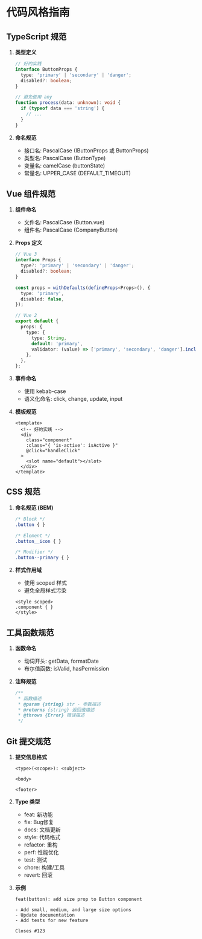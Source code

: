 # 代码风格指南

## TypeScript 规范

1. **类型定义**
   ```typescript
   // 好的实践
   interface ButtonProps {
     type: 'primary' | 'secondary' | 'danger';
     disabled?: boolean;
   }
   
   // 避免使用 any
   function process(data: unknown): void {
     if (typeof data === 'string') {
       // ...
     }
   }
   ```

2. **命名规范**
   - 接口名: PascalCase (IButtonProps 或 ButtonProps)
   - 类型名: PascalCase (ButtonType)
   - 变量名: camelCase (buttonState)
   - 常量名: UPPER_CASE (DEFAULT_TIMEOUT)

## Vue 组件规范

1. **组件命名**
   - 文件名: PascalCase (Button.vue)
   - 组件名: PascalCase (CompanyButton)

2. **Props 定义**
   ```typescript
   // Vue 3
   interface Props {
     type?: 'primary' | 'secondary' | 'danger';
     disabled?: boolean;
   }
   
   const props = withDefaults(defineProps<Props>(), {
     type: 'primary',
     disabled: false,
   });
   
   // Vue 2
   export default {
     props: {
       type: {
         type: String,
         default: 'primary',
         validator: (value) => ['primary', 'secondary', 'danger'].includes(value),
       },
     },
   };
   ```

3. **事件命名**
   - 使用 kebab-case
   - 语义化命名: click, change, update, input

4. **模板规范**
   ```vue
   <template>
     <!-- 好的实践 -->
     <div
       class="component"
       :class="{ 'is-active': isActive }"
       @click="handleClick"
     >
       <slot name="default"></slot>
     </div>
   </template>
   ```

## CSS 规范

1. **命名规范 (BEM)**
   ```css
   /* Block */
   .button { }
   
   /* Element */
   .button__icon { }
   
   /* Modifier */
   .button--primary { }
   ```

2. **样式作用域**
   - 使用 scoped 样式
   - 避免全局样式污染
   ```vue
   <style scoped>
   .component { }
   </style>
   ```

## 工具函数规范

1. **函数命名**
   - 动词开头: getData, formatDate
   - 布尔值函数: isValid, hasPermission

2. **注释规范**
   ```typescript
   /**
    * 函数描述
    * @param {string} str - 参数描述
    * @returns {string} 返回值描述
    * @throws {Error} 错误描述
    */
   ```

## Git 提交规范

1. **提交信息格式**
   ```
   <type>(<scope>): <subject>
   
   <body>
   
   <footer>
   ```

2. **Type 类型**
   - feat: 新功能
   - fix: Bug修复
   - docs: 文档更新
   - style: 代码格式
   - refactor: 重构
   - perf: 性能优化
   - test: 测试
   - chore: 构建/工具
   - revert: 回滚

3. **示例**
   ```
   feat(button): add size prop to Button component
   
   - Add small, medium, and large size options
   - Update documentation
   - Add tests for new feature
   
   Closes #123
   ```